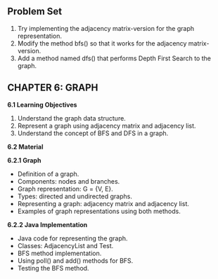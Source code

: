 ## Problem Set

1. Try implementing the adjacency matrix-version for the graph representation.
2. Modify the method bfs() so that it works for the adjacency matrix-version.
3. Add a method named dfs() that performs Depth First Search to the graph.

## CHAPTER 6: GRAPH

**6.1 Learning Objectives**

1.  Understand the graph data structure.
2.  Represent a graph using adjacency matrix and adjacency list.
3.  Understand the concept of BFS and DFS in a graph.

**6.2 Material**

**6.2.1 Graph**
-   Definition of a graph.
-   Components: nodes and branches.
-   Graph representation: G = {V, E}.
-   Types: directed and undirected graphs.
-   Representing a graph: adjacency matrix and adjacency list.
-   Examples of graph representations using both methods.

**6.2.2 Java Implementation**
-   Java code for representing the graph.
-   Classes: AdjacencyList and Test.
-   BFS method implementation.
-   Using poll() and add() methods for BFS.
-   Testing the BFS method.